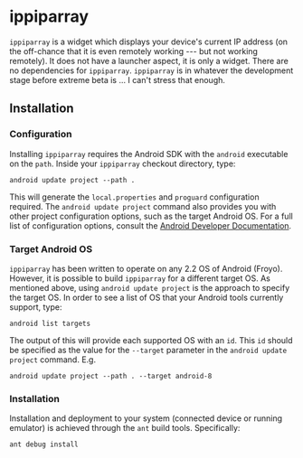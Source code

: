 ippiparray
==========

`ippiparray` is a widget which displays your device's current IP address (on the off-chance that it is even remotely working --- but not working remotely). It does not have a launcher aspect, it is only a widget. There are no dependencies for `ippiparray`. `ippiparray` is in whatever the development stage before extreme beta is ... I can't stress that enough.


Installation
------------

### Configuration

Installing `ippiparray` requires the Android SDK with the `android` executable on the `path`. Inside your `ippiparray` checkout directory, type: 

    android update project --path . 

This will generate the `local.properties` and `proguard` configuration required. The `android update project` command also provides you with other project configuration options, such as the target Android OS. For a full list of configuration options, consult the [Android Developer Documentation](http://developer.android.com/tools/projects/projects-cmdline.html#UpdatingAProject). 

### Target Android OS

`ippiparray` has been written to operate on any 2.2 OS of Android (Froyo). However, it is possible to build `ippiparray` for a different target OS. As mentioned above, using `android update project` is the approach to specify the target OS. In order to see a list of OS that your Android tools currently support, type: 

    android list targets

The output of this will provide each supported OS with an `id`. This `id` should be specified as the value for the `--target` parameter in the `android update project` command. E.g.

    android update project --path . --target android-8


### Installation

Installation and deployment to your system (connected device or running emulator) is achieved through the `ant` build tools. Specifically: 

    ant debug install


